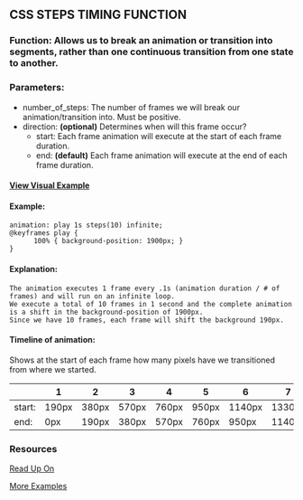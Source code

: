 ## CSS STEPS TIMING FUNCTION
### Function: Allows us to break an animation or transition into segments, rather than one continuous transition from one state to another. 
### Parameters: 
  + number_of_steps: The number of frames we will break our animation/transition into. Must be positive.
  + direction: **(optional)** Determines when will this frame occur?
    + start: Each frame animation will execute at the start of each frame duration.
    + end: **(default)** Each frame animation will execute at the end of each frame duration.

#### [View Visual Example][1]

#### Example: 
    animation: play 1s steps(10) infinite;
    @keyframes play {
	      100% { background-position: 1900px; }
    }
    
#### Explanation:
    The animation executes 1 frame every .1s (animation duration / # of frames) and will run on an infinite loop.
    We execute a total of 10 frames in 1 second and the complete animation is a shift in the background-position of 1900px.
    Since we have 10 frames, each frame will shift the background 190px.
    
#### Timeline of animation: 
Shows at the start of each frame how many pixels have we transitioned from where we started.
    
|        | 1      | 2      | 3      | 4      | 5      | 6      | 7      | 8      | 9      | 10     |
| ------ | ------ | ------ | ------ | ------ | ------ | ------ | ------ | ------ | ------ | ------ |
| start: | 190px  | 380px  | 570px  | 760px  | 950px  | 1140px | 1330px | 1520px | 1710px | 1900px |
| end:   | 0px    | 190px  | 380px  | 570px  | 760px  | 950px  | 1140px | 1330px | 1520px | 1710px |

### Resources 

[Read Up On][2]

[More Examples][3]

[1]: https://codepen.io/Guilh/pen/yldGp "Visual Example"
[2]: https://designmodo.com/steps-css-animations/ "Resource #1"
[3]: https://designmodo.com/demo/stepscss/progress.html "Resource #1 Examples"
